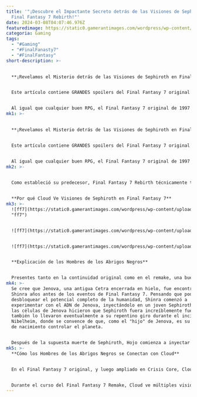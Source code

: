 ```yaml
---
title: '"¡Descubre el Impactante Secreto detrás de las Visiones de Sephiroth en
  Final Fantasy 7 Rebirth!"'
date: 2024-03-08T04:07:46.976Z
featuredimage: https://static0.gamerantimages.com/wordpress/wp-content/uploads/2024/03/final-fantasy-7-rebirth-sephiroth-vision.jpg?q=50&fit=contain&w=1140&h=&dpr=1.5
categoria: Gaming
tags:
  - "#Gaming"
  - "#FinalFanasty7"
  - "#FinalFantasy"
short-description: >-
  

  **¡Revelamos el Misterio detrás de las Visiones de Sephiroth en Final Fantasy 7 Rebirth!**


  Este artículo contiene GRANDES spoilers del Final Fantasy 7 original de 1997, así como de Final Fantasy 7 Remake, y algunos PEQUEÑOS spoilers de Final Fantasy 7 Rebirth.


  Al igual que cualquier buen RPG, el Final Fantasy 7 original de 1997 está lleno de giros y vueltas, cada uno agregando capas nuevas y complejas a la narrativa general. Con historias de fondo de personajes profundamente detalla
mk1: >-
  

  **¡Revelamos el Misterio detrás de las Visiones de Sephiroth en Final Fantasy 7 Rebirth!**


  Este artículo contiene GRANDES spoilers del Final Fantasy 7 original de 1997, así como de Final Fantasy 7 Remake, y algunos PEQUEÑOS spoilers de Final Fantasy 7 Rebirth.


  Al igual que cualquier buen RPG, el Final Fantasy 7 original de 1997 está lleno de giros y vueltas, cada uno agregando capas nuevas y complejas a la narrativa general. Con historias de fondo de personajes profundamente detalladas que se revelan gradualmente a lo largo del juego, giros repentinos, revelaciones de villanos y muertes importantes de personajes, el Final Fantasy 7 original lo tiene todo, y por extensión, también lo tiene Final Fantasy 7 Rebirth.
mk2: >-
  

  Como estableció su predecesor, Final Fantasy 7 Rebirth técnicamente tiene lugar en una línea de tiempo alternativa. Después de derrotar a los Susurros del Destino al final del Remake, Cloud y el resto del grupo parten en busca de Sephiroth y sus planes de acabar con el mundo, comenzando un viaje que sigue de cerca los eventos del Final Fantasy 7 original, pero hace algunos cambios significativos en el camino. Si bien Rebirth es una aventura independiente, su historia lleva consigo muchos hilos del juego anterior, y eso incluye las misteriosas visiones de Sephiroth de Cloud, que tienen una explicación bastante compleja, al menos en la continuidad original.


  **Por qué Cloud Ve Visiones de Sephiroth en Final Fantasy 7**
mk3: >-
  ![ff7](https://static0.gamerantimages.com/wordpress/wp-content/uploads/2024/03/cloud-sees-sephiroth-vision.jpg?q=50&fit=contain&w=750&h=415&dpr=1.5
  "ff7")


  ![ff7](https://static0.gamerantimages.com/wordpress/wp-content/uploads/2024/03/sephiroth-clone.jpg?q=50&fit=contain&w=750&h=415&dpr=1.5 "ff7")


  ![ff7](https://static0.gamerantimages.com/wordpress/wp-content/uploads/2024/02/jenova-in-crisis-core-final-fantasy-7.jpg?q=50&fit=contain&w=750&h=415&dpr=1.5 "ff7")


  **Explicación de los Hombres de los Abrigos Negros**


  Presentes tanto en la continuidad original como en el remake, una buena parte de la historia de la primera mitad del juego de Final Fantasy 7 gira en torno a misteriosos hombres de abrigos negros, todos los cuales tienen un número diferente tatuado en sus brazos. Finalmente, se revela en el Final Fantasy 7 original que estos hombres son el resultado de los experimentos del Profesor Hojo con las células de Jenova.
mk4: >-
  Se cree que Jenova, una antigua Cetra encerrada en hielo, fue encontrada por
  Shinra años antes de los eventos de Final Fantasy 7. Pensando que podría
  desbloquear el potencial completo de la humanidad, Shinra comenzó a
  experimentar con el ADN de Jenova, inyectándolo en un joven Sephiroth. Aunque
  las células de Jenova hicieron que Sephiroth fuera increíblemente fuerte,
  también lo llevaron eventualmente a su repentino giro durante el incidente de
  Nibelheim, donde se convence de que, como el "hijo" de Jenova, es su derecho
  de nacimiento controlar el planeta.


  Después de la supuesta muerte de Sephiroth, Hojo comienza a inyectar a sujetos de prueba con las células de Jenova, pero ninguno de ellos produce los resultados que busca, simplemente convirtiéndolos en cascarones sin mente. Durante los eventos del Final Fantasy 7 original y Final Fantasy 7 Remake, estos sujetos de prueba, a menudo referidos como "clones de Sephiroth", comienzan a salir de Midgar, aunque uno viaja a la sede de Shinra. Con células de Jenova dentro de ellos, estos hombres de abrigos negros se convierten básicamente en títeres para Sephiroth, quien está usando las habilidades de cambio de forma de Jenova para aparecer físicamente dondequiera que estén.
mk5: >-
  **Cómo los Hombres de los Abrigos Negros se Conectan con Cloud**


  En el Final Fantasy 7 original, y luego ampliado en Crisis Core, Cloud y Zack Fair son secuestrados por Hojo después del incidente de Nibelheim, donde son experimentados durante cuatro años. Estos experimentos incluyen ser inyectados con células de Jenova. Con su mente ya destrozada por los eventos de Nibelheim y la muerte de Zack, Cloud se vuelve particularmente susceptible a las células de Jenova dentro de su cuerpo, lo que permite que Sephiroth comience a jugar con su mente en el Remake.


  Durante el curso del Final Fantasy 7 Remake, Cloud ve múltiples visiones de Sephiroth. Mientras algunas de estas son recuerdos fragmentados, otras son percepciones de Cloud de los hombres de los abrigos negros como Sephiroth, con él técnicamente estando vinculado a todos ellos debido a las células de Jenova. Estas visiones continúan y juegan un papel aún mayor en la historia de Final Fantasy 7 Rebirth, con Sephiroth usando su influencia sobre los hombres de los abrigos negros para guiarlos hacia la "Reunión".
---
```

